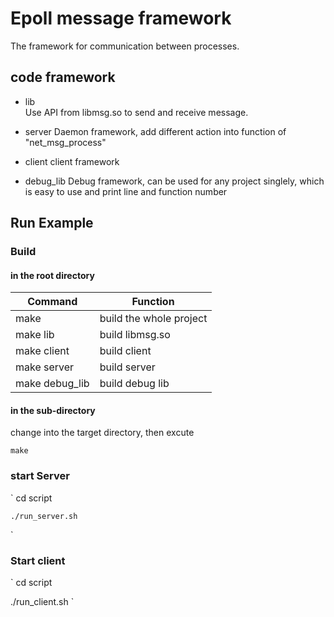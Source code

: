 # Epoll message framework 

The framework for communication between processes.

## code framework
* lib  
Use API from libmsg.so to send and receive message.

* server 
Daemon framework, add different action into function of "net_msg_process"

* client
client framework

* debug_lib
Debug framework, can be used for any project singlely, which is easy to use and  print line and function number


## Run Example 

### Build  
#### in the root directory

| Command        | Function                |
| -------------- | ----------------------- |
| make           | build the whole project |
| make lib       | build libmsg.so         |
| make client    | build client	           |
| make server    | build server            |
| make debug_lib | build debug lib 		   |

#### in the sub-directory
change into the target directory, then excute

`
make
`

### start Server

`
	cd script   

	./run_server.sh
`

### Start client

`
cd script   

./run_client.sh
`
